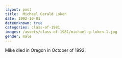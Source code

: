 ```yaml
---
layout: post
title:  Michael Gerald Loken
date: 1992-10-01
dateUnknown: true
categories: class-of-1981
images: /assets/class-of-1981/michael-g-loken-1.jpg
gender: male
---
```

Mike died in Oregon in October of 1992.
